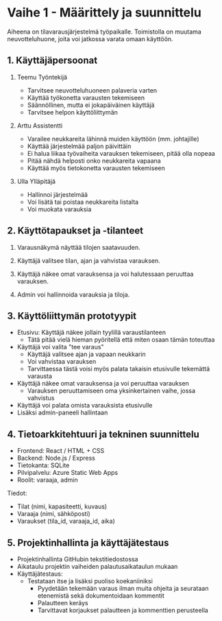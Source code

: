 # Vaihe 1 - Määrittely ja suunnittelu

Aiheena on tilavarausjärjestelmä työpaikalle. Toimistolla on muutama neuvotteluhuone, joita voi jatkossa varata omaan käyttöön.

## 1. Käyttäjäpersoonat

1. Teemu Työntekijä
    - Tarvitsee neuvotteluhuoneen palaveria varten
    - Käyttää työkonetta varausten tekemiseen
    - Säännöllinen, mutta ei jokapäiväinen käyttäjä
    - Tarvitsee helpon käyttöliittymän

2. Arttu Assistentti
    - Varailee neukkareita lähinnä muiden käyttöön (mm. johtajille)
    - Käyttää järjestelmää paljon päivittäin
    - Ei halua liikaa työvaiheita varauksen tekemiseen, pitää olla nopeaa
    - Pitää nähdä helposti onko neukkareita vapaana
    - Käyttää myös tietokonetta varausten tekemiseen

3. Ulla Ylläpitäjä
    - Hallinnoi järjestelmää
    - Voi lisätä tai poistaa neukkareita listalta
    - Voi muokata varauksia

## 2. Käyttötapaukset ja -tilanteet

1. Varausnäkymä näyttää tilojen saatavuuden.

2. Käyttäjä valitsee tilan, ajan ja vahvistaa varauksen.

3. Käyttäjä näkee omat varauksensa ja voi halutessaan peruuttaa varauksen.

4. Admin voi hallinnoida varauksia ja tiloja.

## 3. Käyttöliittymän prototyypit

- Etusivu: Käyttäjä näkee jollain tyylillä varaustilanteen
    - Tätä pitää vielä hieman pyöritellä että miten osaan tämän toteuttaa
- Käyttäjä voi valita "tee varaus"
    - Käyttäjä valitsee ajan ja vapaan neukkarin
    - Voi vahvistaa varauksen
    - Tarvittaessa tästä voisi myös palata takaisin etusivulle tekemättä  varausta
- Käyttäjä näkee omat varauksensa ja voi peruuttaa varauksen
    - Varauksen peruuttamiseen oma yksinkertainen vaihe, jossa vahvistus
- Käyttäjä voi palata omista varauksista etusivulle
- Lisäksi admin-paneeli hallintaan

## 4. Tietoarkkitehtuuri ja tekninen suunnittelu

- Frontend: React / HTML + CSS
- Backend: Node.js / Express
- Tietokanta: SQLite
- Pilvipalvelu: Azure Static Web Apps
- Roolit: varaaja, admin

Tiedot:
- Tilat (nimi, kapasiteetti, kuvaus)
- Varaaja (nimi, sähköposti)
- Varaukset (tila_id, varaaja_id, aika)

## 5. Projektinhallinta ja käyttäjätestaus

- Projektinhallinta GitHubin tekstitiedostossa
- Aikataulu projektin vaiheiden palautusaikataulun mukaan
- Käyttäjätestaus:
    - Testataan itse ja lisäksi puoliso koekaniiniksi
        - Pyydetään tekemään varaus ilman muita ohjeita ja seurataan etenemistä sekä dokumentoidaan kommentit
        - Palautteen keräys
        - Tarvittavat korjaukset palautteen ja kommenttien perusteella
